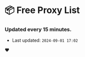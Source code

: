# :package: Free Proxy List
### Updated every 15 minutes.

- Last updated: `2024-09-01 17:02`

:heart:
